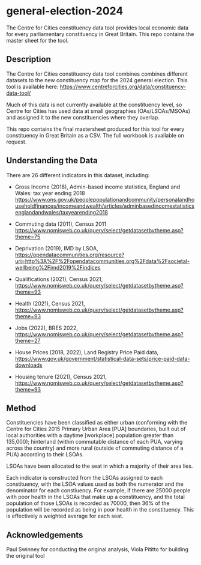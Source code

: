 # general-election-2024
 The Centre for Cities constituency data tool provides local economic data for every parliamentary constituency in Great Britain. This repo contains the master sheet for the tool.
 
## Description 

The Centre for Cities constituency data tool combines combines different datasets to the new constituency map for the 2024 general election. This tool is available here: https://www.centreforcities.org/data/constituency-data-tool/

Much of this data is not currently available at the constituency level, so Centre for Cities has used data at small geographies (OAs/LSOAs/MSOAs) and assigned it to the new constituencies where they overlap.

This repo contains the final mastersheet produced for this tool for every constituency in Great Britain as a CSV. The full workbook is available on request.

## Understanding the Data

There are 26 different indicators in this dataset, including:

* Gross Income (2018), Admin-based income statistics, England and Wales: tax year ending 2018 https://www.ons.gov.uk/peoplepopulationandcommunity/personalandhouseholdfinances/incomeandwealth/articles/adminbasedincomestatisticsenglandandwales/taxyearending2018

* Commuting data (2011), Census 2011 https://www.nomisweb.co.uk/query/select/getdatasetbytheme.asp?theme=75

* Deprivation (2019), IMD by LSOA, https://opendatacommunities.org/resource?uri=http%3A%2F%2Fopendatacommunities.org%2Fdata%2Fsocietal-wellbeing%2Fimd2019%2Findices

* Qualifications (2021), Census 2021, https://www.nomisweb.co.uk/query/select/getdatasetbytheme.asp?theme=93

* Health (2021), Census 2021, https://www.nomisweb.co.uk/query/select/getdatasetbytheme.asp?theme=93

* Jobs (2022), BRES 2022, https://www.nomisweb.co.uk/query/select/getdatasetbytheme.asp?theme=27

* House Prices (2018, 2022), Land Registry Price Paid data, https://www.gov.uk/government/statistical-data-sets/price-paid-data-downloads

* Housing tenure (2021), Census 2021, https://www.nomisweb.co.uk/query/select/getdatasetbytheme.asp?theme=93

## Method

Constituencies have been classified as either urban (conforming with the Centre for Cities 2015 Primary Urban Area [PUA] boundaries, built out of local authorities with a daytime [workplace] population greater than 135,000); hinterland (within commutable distance of each PUA, varying across the country) and more rural (outside of commuting distance of a PUA) according to their LSOAs. 

LSOAs have been allocated to the seat in which a majority of their area lies. 

Each indicator is constructed from the LSOAs assigned to each constituency, with the LSOA values used as both the numerator and the denominator for each constiuency. For example, if there are 25000 people with poor health in the LSOAs that make up a constituency, and the total population of those LSOAs is recorded as 70000, then 36% of the population will be recorded as being in poor health in the constituency. This is effectively a weighted average for each seat.

## Acknowledgements

Paul Swinney for conducting the original analysis, Viola Pititto for building the original tool
